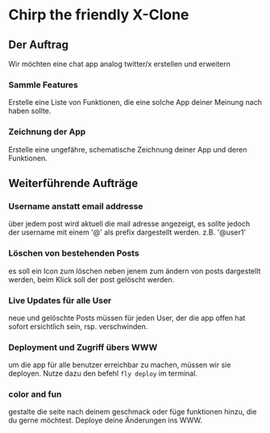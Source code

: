# Chirp the friendly X-Clone
## Der Auftrag
Wir möchten eine chat app analog twitter/x erstellen und erweitern

### Sammle Features
Erstelle eine Liste von Funktionen, die eine solche App deiner Meinung nach haben sollte.

### Zeichnung der App
Erstelle eine ungefähre, schematische Zeichnung deiner App und deren Funktionen.

## Weiterführende Aufträge

### Username anstatt email addresse
über jedem post wird aktuell die mail adresse angezeigt, es sollte jedoch der username mit einem '@' als prefix dargestellt werden. z.B. '@user1'

### Löschen von bestehenden Posts
es soll ein Icon zum löschen neben jenem zum ändern von posts dargestellt werden, beim Klick soll der post gelöscht werden.

### Live Updates für alle User
neue und gelöschte Posts müssen für jeden User, der die app offen hat sofort ersichtlich sein, rsp. verschwinden.

### Deployment und Zugriff übers WWW
um die app für alle benutzer erreichbar zu machen, müssen wir sie deployen. Nutze dazu den befehl `fly deploy` im terminal.

### color and fun
gestalte die seite nach deinem geschmack oder füge funktionen hinzu, die du gerne möchtest. Deploye deine Änderungen ins WWW.
